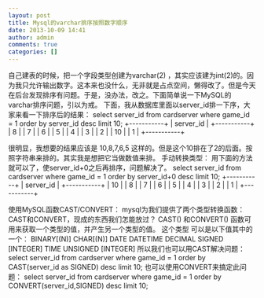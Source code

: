 ```yaml
---
layout: post
title: Mysql的varchar排序按照数字顺序
date: 2013-10-09 14:41
author: admin
comments: true
categories: []
---
```

自己建表的时候，把一个字段类型创建为varchar(2) ，其实应该建为int(2)的。因为我只允许输出数字。这本来也没什么，无非就是占点空间，懒得改了。但是今天在后台发现排序有问题。于是，没办法，改之。下面简单说一下MySQL的varchar排序问题，引以为戒。
下面，我从数据库里面以server_id排一下序，大家来看一下排序后的结果：
select server_id from cardserver where game_id = 1 order by server_id desc limit 10;
+-----------+
| server_id |
+-----------+
| 8         | 
| 7         | 
| 6         | 
| 5         | 
| 4         | 
| 3         | 
| 2         | 
| 10        | 
| 1         | 
+-----------+
 
很明显，我想要的结果应该是 10,8,7,6,5 这样的。但是这个10排在了2的后面。按照字符串来排的。其实我是想把它当做数值来排。
手动转换类型：
用下面的方法就可以了，使server_id+0之后再排序，问题解决了。
select server_id from cardserver where game_id = 1 order by server_id+0 desc limit 10;
+-----------+
| server_id |
+-----------+
| 10        | 
| 8         | 
| 7         | 
| 6         | 
| 5         | 
| 4         | 
| 3         | 
| 2         | 
| 1         | 
+-----------+
 
使用MySQL函数CAST/CONVERT：
mysql为我们提供了两个类型转换函数：CAST和CONVERT，现成的东西我们怎能放过？
CAST() 和CONVERT() 函数可用来获取一个类型的值，并产生另一个类型的值。
这个类型 可以是以下值其中的 一个：
BINARY[(N)]
CHAR[(N)]
DATE
DATETIME
DECIMAL
SIGNED [INTEGER]
TIME
UNSIGNED [INTEGER]
所以我们也可以用CAST解决问题：
select server_id from cardserver where game_id = 1 order by CAST(server_id as SIGNED) desc limit 10;
也可以使用CONVERT来搞定此问题：
select server_id from cardserver where game_id = 1 order by CONVERT(server_id,SIGNED) desc limit 10;
